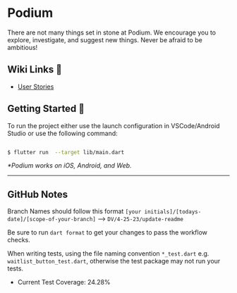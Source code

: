 # Podium

There are not many things set in stone at Podium. We encourage you to explore, investigate, and suggest new things. Never be afraid to be ambitious!

## Wiki Links 📑
- [User Stories](https://github.com/Podium-Apartments/master_repo/wiki/User-Stories)

## Getting Started 🚀

To run the project either use the launch configuration in VSCode/Android Studio or use the following command:

```sh

$ flutter run  --target lib/main.dart

```

_\*Podium works on iOS, Android, and Web._

---

## GitHub Notes

Branch Names should follow this format `[your initials]/[todays-date]/[scope-of-your-branch]` --> `DV/4-25-23/update-readme`

Be sure to run `dart format` to get your changes to pass the workflow checks.

When writing tests, using the file naming convention `*_test.dart` e.g. `waitlist_button_test.dart`, otherwise the test package may not run your tests.

- Current Test Coverage: 24.28%


